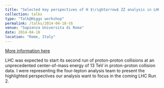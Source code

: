 ```yaml
---
title: "Selected key perspectives of H $\rightarrow$ ZZ analysis in LHC Run 2"
collection: talks
type: "Talk@Higgs workshop"
permalink: /talks/2014-04-18-t6
venue: "Sapienza Universita di Roma"
date: 2014-04-18
location: "Rome, Italy"
---
```


[More information here](https://indico.cern.ch/event/289241/contributions/1643578/attachments/540089/744431/HiggsWorkshop_Rome_20140418_v2.pdf)

LHC was expected to start its second run of proton-proton collisions at an unprecedented center-of-mass energy of 13 TeV in proton-proton collision data. I were representing the four-lepton analysis team to present the highlighted perspectives our analysis want to focus in the coming LHC Run 2. 
